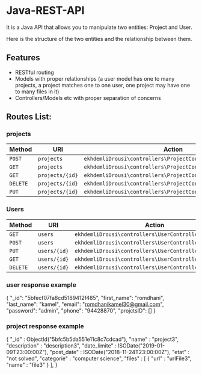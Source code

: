 # Java-REST-API
It is a Java API that allows you to manipulate two entities: Project and User.

Here is the structure of the two entities and the relationship between them.

## Features

- RESTful routing
- Models with proper relationships (a user model has one to many projects, a project matches one to one user, one project may have one to many files in it)
- Controllers/Models etc with proper separation of concerns

## Routes List:

### projects

| Method     | URI                               | Action                                                       |
|------------|-----------------------------------|--------------------------------------------------------------|
| `POST`     | `projects`                        |`ekhdemliDrousi\controllers\ProjectController@createProject` |          
| `GET`     | `projects`                        | `ekhdemliDrousi\controllers\ProjectController@getProjects`  |
| `GET`     | `projects/{id}`                   | `ekhdemliDrousi\controllers\ProjectController@getProject`   |
| `DELETE`   | `projects/{id}`                   | `ekhdemliDrousi\controllers\ProjectController@deleteProject`|
| `PUT`      | `projects/{id}`                   | `ekhdemliDrousi\controllers\ProjectController@updateProject`|


### Users

| Method     | URI                               | Action                                                        |
|------------|-----------------------------------|---------------------------------------------------------------|
| `GET`      | `users`                           | `ekhdemliDrousi\controllers\UserController@getUsers`         |
| `POST`     | `users`                           | `ekhdemliDrousi\controllers\UserController@createUser`       |
| `PUT`      | `users/{id}`                      | `ekhdemliDrousi\controllers\UserController@updateUser`       |
| `GET`      | `users/{id}`                      | `ekhdemliDrousi\controllers\UserController@getUser`          |
| `DELETE`   | `users/{id}`                      | `ekhdemliDrousi\controllers\UserController@deleteUser`       |


### user response example
{
    "_id": "5bfecf07fa8cd5189412f485",
    "first_name": "romdhani",
    "last_name": "kamel",
    "email": "romdhanikamel30@gmail.com",
    "password": "admin",
    "phone": "94428870",
    "projctsID": []
}

### project response example
{
        "_id" : ObjectId("5bfc5b5da551e11c8c7cdcad"),
        "name" : "project3",
        "description" : "description3",
        "date_limite" : ISODate("2019-01-09T23:00:00Z"),
        "post_date" : ISODate("2018-11-24T23:00:00Z"),
        "etat" : "not solved",
        "categorie" : "computer science",
        "files" : [
                {
                        "url" : "urlFile3",
                        "name" : "file3"
                }
        ],
}
